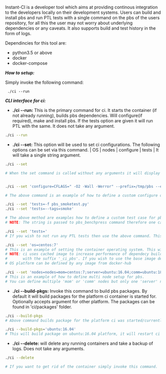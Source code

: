 Instant-CI is a developer tool which aims at providing continous integration to the developers locally on their development systems.
Users can build and install pbs and run PTL tests with a single command on the pbs of the users repository, for all this the user may not worry about underlying dependencies or any caveats.
It also supports build and test history in the form of logs.

Dependincies for this tool are:
* python3.5 or above
* docker
* docker-compose

***How to setup:***

Simply invoke the following command:

` ./ci --run`

***CLI interface for ci:***

* **./ci --run:** This is the primary command for ci. It starts the container (if not already running), builds pbs dependencies. Will configure(if required), make and install pbs. If the tests option are given it will run PTL with the same. It does not take any argument.
```bash
./ci --run
 ```

* **./ci --set:** This option will be used to set ci configurations. The following options can be set via this command.
| OS | nodes | configure | tests | It will take a single string argument.

```bash
./ci --set

# When the set command is called without any arguments it will display the currently set options.


./ci --set 'configure=CFLAGS=" -O2 -Wall -Werror" --prefix=/tmp/pbs --enable-ptl'

# The above command is an example of how to define a custom configure option for pbs.

./ci --set 'tests=-f pbs_smoketest.py'
./ci --set 'tests=--tags=smoke'

# The above method are examples how to define a custom test case for pbs_benchpress.
# NOTE: The string is passed to pbs_benchpress command therefore one can use all available options of pbs_benchpress here.

./ci --set 'tests='
# If you wish to not run any PTL tests then use the above command. This will set tests as empty thus not invoking PTL.

./ci --set 'os=centos:7'
# This is an example of setting the container operating system. This will setup a single container running pbs server.
# NOTE: ci uses cached image to increase performance of dependecy build. These cached images are saved on the local system
#		with the suffix '_ci_pbs'. If you wish to use the base image delete any such images.
# OS platform can be defined by any image from docker-hub

./ci --set 'nodes=nodes=mom=centos:7;server=ubuntu:16.04;comm=ubuntu:18.04'
# This is an example of how to define multi node setup for pbs.
# You can define multiple 'mom' or 'comm' nodes but only one 'server' node

```


* **./ci --build-pkgs:** Invoke this command to build pbs packages. By default it will build packages for the platform ci container is started for.
Optionally accepts argument for other platform. The packages can be found in 'ci/packages' folder.

```bash
./ci --build-pkgs
# Above command builds package for the platform ci was started/currently running on.

./ci --build-pkgs='ubuntu:16.04'
# This will build package on ubuntu:16.04 platform, it will restart ci services and build for the specified platform
```

* **./ci --delete:** will delete any running containers and take a backup of logs. Does not take any arguments.

```bash
./ci --delete

# If you want to get rid of the container simply invoke this command.
```
